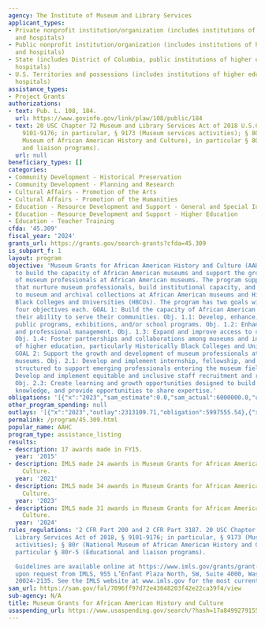 ```yaml
---
agency: The Institute of Museum and Library Services
applicant_types:
- Private nonprofit institution/organization (includes institutions of higher education
  and hospitals)
- Public nonprofit institution/organization (includes institutions of higher education
  and hospitals)
- State (includes District of Columbia, public institutions of higher education and
  hospitals)
- U.S. Territories and possessions (includes institutions of higher education and
  hospitals)
assistance_types:
- Project Grants
authorizations:
- text: Pub. L. 108, 184.
  url: https://www.govinfo.gov/link/plaw/108/public/184
- text: 20 USC Chapter 72 Museum and Library Services Act of 2018 U.S.C. &sect; §
    9101-9176; in particular, § 9173 (Museum services activities); § 80r (National
    Museum of African American History and Culture), in particular § 80r-5 (Educational
    and liaison programs).
  url: null
beneficiary_types: []
categories:
- Community Development - Historical Preservation
- Community Development - Planning and Research
- Cultural Affairs - Promotion of the Arts
- Cultural Affairs - Promotion of the Humanities
- Education - Resource Development and Support - General and Special Interest Organizations
- Education - Resource Development and Support - Higher Education
- Education - Teacher Training
cfda: '45.309'
fiscal_year: '2024'
grants_url: https://grants.gov/search-grants?cfda=45.309
is_subpart_f: 1
layout: program
objective: 'Museum Grants for African American History and Culture (AAHC) is designed
  to build the capacity of African American museums and support the growth and development
  of museum professionals at African American museums. The program supports projects
  that nurture museum professionals, build institutional capacity, and increase access
  to museum and archival collections at African American museums and Historically
  Black Colleges and Universities (HBCUs). The program has two goals with three or
  four objectives each. GOAL 1: Build the capacity of African American museums and
  their ability to serve their communities. Obj. 1.1: Develop, enhance, or expand
  public programs, exhibitions, and/or school programs. Obj. 1.2: Enhance museum operations
  and professional management. Obj. 1.3: Expand and improve access to collections.
  Obj. 1.4: Foster partnerships and collaborations among museums and institutions
  of higher education, particularly Historically Black Colleges and Universities.
  GOAL 2: Support the growth and development of museum professionals at African American
  museums. Obj. 2.1: Develop and implement internship, fellowship, and mentoring programs
  structured to support emerging professionals entering the museum field. Obj. 2.2:
  Develop and implement equitable and inclusive staff recruitment and retention programs.
  Obj. 2.3: Create learning and growth opportunities designed to build skills, enhance
  knowledge, and provide opportunities to share expertise.'
obligations: '[{"x":"2023","sam_estimate":0.0,"sam_actual":6000000.0,"usa_spending_actual":6001285.62},{"x":"2024","sam_estimate":0.0,"sam_actual":6000000.0,"usa_spending_actual":6082696.77},{"x":"2025","sam_estimate":0.0,"sam_actual":6000000.0,"usa_spending_actual":-4635.46}]'
other_program_spending: null
outlays: '[{"x":"2023","outlay":2313109.71,"obligation":5997555.54},{"x":"2024","outlay":236447.26,"obligation":6221520.0},{"x":"2025","outlay":0.0,"obligation":0.0}]'
permalink: /program/45.309.html
popular_name: AAHC
program_type: assistance_listing
results:
- description: 17 awards made in FY15.
  year: '2015'
- description: IMLS made 24 awards in Museum Grants for African American History and
    Culture.
  year: '2021'
- description: IMLS made 34 awards in Museum Grants for African American History and
    Culture.
  year: '2023'
- description: IMLS made 31 awards in Museum Grants for African American History and
    Culture.
  year: '2024'
rules_regulations: '2 CFR Part 200 and 2 CFR Part 3187. 20 USC Chapter 72 Museum and
  Library Services Act of 2018, § 9101-9176; in particular, § 9173 (Museum services
  activities); § 80r (National Museum of African American History and Culture), in
  particular § 80r-5 (Educational and liaison programs).

  Guidelines are available online at https://www.imls.gov/grants/grant-programs or
  upon request from IMLS, 955 L’Enfant Plaza North, SW, Suite 4000, Washington DC
  20024-2135. See the IMLS website at www.imls.gov for the most current program information.'
sam_url: https://sam.gov/fal/7096ff97d72e43048203f42e22ca39f4/view
sub-agency: N/A
title: Museum Grants for African American History and Culture
usaspending_url: https://www.usaspending.gov/search/?hash=17a8499279155478eda83340101cc4d0
---
```

